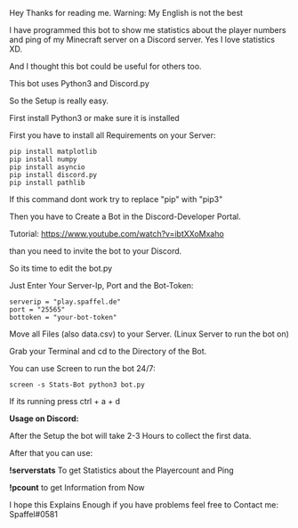 Hey Thanks for reading me.  Warning: My English is not the best


I have programmed this bot to show me statistics about the player numbers and ping of my Minecraft server on a Discord server. Yes I love statistics XD.

And I thought this bot could be useful for others too.

This bot uses Python3 and Discord.py

So the Setup is really easy.

First install Python3 or make sure it is installed

First you have to install all Requirements on your Server:
```
pip install matplotlib
pip install numpy
pip install asyncio
pip install discord.py
pip install pathlib
```

If this command dont work try to replace "pip" with "pip3"

Then you have to Create a Bot in the Discord-Developer Portal.

Tutorial:  <https://www.youtube.com/watch?v=ibtXXoMxaho>

than you need to invite the bot to your Discord.

So its time to edit the bot.py

Just Enter Your Server-Ip, Port and the Bot-Token:

```
serverip = "play.spaffel.de"
port = "25565"
bottoken = "your-bot-token"
```

Move all Files (also data.csv) to your Server. (Linux Server to run the bot on)

Grab your Terminal and cd to the Directory of the Bot.

You can use Screen to run the bot 24/7:

```
screen -s Stats-Bot python3 bot.py
```

If its running press ctrl + a + d

**Usage on Discord:**

After the Setup the bot will take 2-3 Hours to collect the first data.

After that you can use:

**!serverstats** To get Statistics about the Playercount and Ping

**!pcount** to get Information from Now

I hope this Explains Enough if you have problems feel free to Contact me: Spaffel#0581
